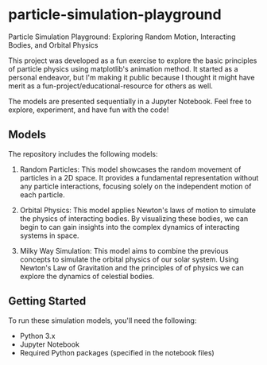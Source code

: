 # particle-simulation-playground
Particle Simulation Playground: Exploring Random Motion, Interacting Bodies, and Orbital Physics

This project was developed as a fun exercise to explore the basic principles of particle physics using matplotlib's animation method. It started as a personal endeavor, but I'm making it public because I thought it might have merit as a fun-project/educational-resource for others as well.

The models are presented sequentially in a Jupyter Notebook. Feel free to explore, experiment, and have fun with the code!

## Models

The repository includes the following models:

1. Random Particles: This model showcases the random movement of particles in a 2D space. It provides a fundamental representation without any particle interactions, focusing solely on the independent motion of each particle.

2. Orbital Physics: This model applies Newton's laws of motion to simulate the physics of interacting bodies. By visualizing these bodies, we can begin to can gain insights into the complex dynamics of interacting systems in space.

3. Milky Way Simulation: This model aims to combine the previous concepts to simulate the orbital physics of our solar system. Using Newton's Law of Gravitation and the principles of of physics we can explore the dynamics of celestial bodies.

## Getting Started

To run these simulation models, you'll need the following:

- Python 3.x
- Jupyter Notebook
- Required Python packages (specified in the notebook files)
